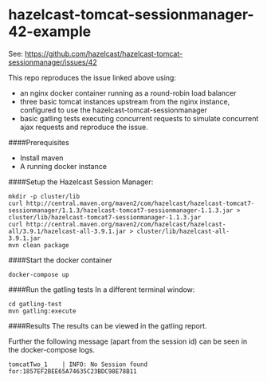 # hazelcast-tomcat-sessionmanager-42-example

See: https://github.com/hazelcast/hazelcast-tomcat-sessionmanager/issues/42

This repo reproduces the issue linked above using:
 
* an nginx docker container running as a round-robin load balancer 
* three basic tomcat instances upstream from the nginx instance, configured to use the hazelcast-tomcat-sessionmanager
* basic gatling tests executing concurrent requests to simulate concurrent ajax requests and reproduce the issue.

####Prerequisites
* Install maven
* A running docker instance


####Setup the Hazelcast Session Manager:

```
mkdir -p cluster/lib
curl http://central.maven.org/maven2/com/hazelcast/hazelcast-tomcat7-sessionmanager/1.1.3/hazelcast-tomcat7-sessionmanager-1.1.3.jar > cluster/lib/hazelcast-tomcat7-sessionmanager-1.1.3.jar
curl http://central.maven.org/maven2/com/hazelcast/hazelcast-all/3.9.1/hazelcast-all-3.9.1.jar > cluster/lib/hazelcast-all-3.9.1.jar
mvn clean package
```

####Start the docker container 
```
docker-compose up
```

####Run the gatling tests
In a different terminal window:
```
cd gatling-test
mvn gatling:execute
```

####Results
The results can be viewed in the gatling report. 
 
Further the following message (apart from the session id) can be seen in the docker-compose logs.
```
tomcatTwo_1    | INFO: No Session found for:1857EF2BEE65A74635C23BDC98E78B11
```

